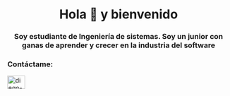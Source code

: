 <h1 align="center">Hola 👋 y bienvenido </h1>
<h3 align="center">Soy estudiante de Ingeniería de sistemas. Soy un junior con ganas de aprender y crecer en la industria del software</h3>

<h3 align="left">Contáctame:</h3>
<p align="left">
<a href="https://linkedin.com/in/diego-moscaiza/" target="blank"><img align="center" src="https://raw.githubusercontent.com/rahuldkjain/github-profile-readme-generator/master/src/images/icons/Social/linked-in-alt.svg" alt="diego-moscaiza/" height="30" width="40" /></a>
</p>

